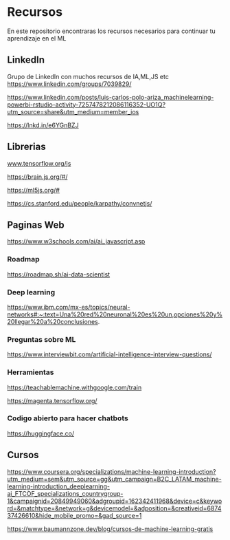 # Recursos
En este repositorio encontraras los recursos necesarios para continuar tu aprendizaje en el ML

## LinkedIn 
Grupo de LinkedIn con muchos recursos de IA,ML,JS etc
https://www.linkedin.com/groups/7039829/

https://www.linkedin.com/posts/luis-carlos-polo-ariza_machinelearning-powerbi-rstudio-activity-7257478212086116352-UO1Q?utm_source=share&utm_medium=member_ios

https://lnkd.in/e6YGnBZJ

## Librerias 
www.tensorflow.org/js

https://brain.js.org/#/

https://ml5js.org/#

https://cs.stanford.edu/people/karpathy/convnetjs/

## Paginas Web 
https://www.w3schools.com/ai/ai_javascript.asp

### Roadmap
https://roadmap.sh/ai-data-scientist

### Deep learning 
https://www.ibm.com/mx-es/topics/neural-networks#:~:text=Una%20red%20neuronal%20es%20un,opciones%20y%20llegar%20a%20conclusiones.

### Preguntas sobre ML 
https://www.interviewbit.com/artificial-intelligence-interview-questions/

### Herramientas
https://teachablemachine.withgoogle.com/train

https://magenta.tensorflow.org/

### Codigo abierto para hacer chatbots 
https://huggingface.co/

## Cursos
https://www.coursera.org/specializations/machine-learning-introduction?utm_medium=sem&utm_source=gg&utm_campaign=B2C_LATAM_machine-learning-introduction_deeplearning-ai_FTCOF_specializations_countrygroup-1&campaignid=20849949060&adgroupid=162342411968&device=c&keyword=&matchtype=&network=g&devicemodel=&adposition=&creativeid=687437426610&hide_mobile_promo=&gad_source=1

https://www.baumannzone.dev/blog/cursos-de-machine-learning-gratis


